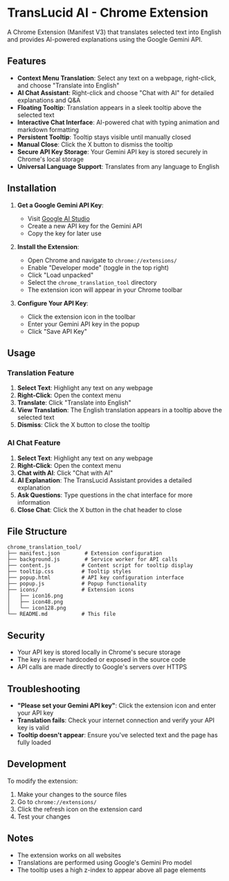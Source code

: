 # TransLucid AI - Chrome Extension

A Chrome Extension (Manifest V3) that translates selected text into English and provides AI-powered explanations using the Google Gemini API.

## Features

- **Context Menu Translation**: Select any text on a webpage, right-click, and choose "Translate into English"
- **AI Chat Assistant**: Right-click and choose "Chat with AI" for detailed explanations and Q&A
- **Floating Tooltip**: Translation appears in a sleek tooltip above the selected text
- **Interactive Chat Interface**: AI-powered chat with typing animation and markdown formatting
- **Persistent Tooltip**: Tooltip stays visible until manually closed
- **Manual Close**: Click the X button to dismiss the tooltip
- **Secure API Key Storage**: Your Gemini API key is stored securely in Chrome's local storage
- **Universal Language Support**: Translates from any language to English

## Installation

1. **Get a Google Gemini API Key**:
   - Visit [Google AI Studio](https://makersuite.google.com/app/apikey)
   - Create a new API key for the Gemini API
   - Copy the key for later use

2. **Install the Extension**:
   - Open Chrome and navigate to `chrome://extensions/`
   - Enable "Developer mode" (toggle in the top right)
   - Click "Load unpacked"
   - Select the `chrome_translation_tool` directory
   - The extension icon will appear in your Chrome toolbar

3. **Configure Your API Key**:
   - Click the extension icon in the toolbar
   - Enter your Gemini API key in the popup
   - Click "Save API Key"

## Usage

### Translation Feature
1. **Select Text**: Highlight any text on any webpage
2. **Right-Click**: Open the context menu
3. **Translate**: Click "Translate into English"
4. **View Translation**: The English translation appears in a tooltip above the selected text
5. **Dismiss**: Click the X button to close the tooltip

### AI Chat Feature
1. **Select Text**: Highlight any text on any webpage
2. **Right-Click**: Open the context menu
3. **Chat with AI**: Click "Chat with AI"
4. **AI Explanation**: The TransLucid Assistant provides a detailed explanation
5. **Ask Questions**: Type questions in the chat interface for more information
6. **Close Chat**: Click the X button in the chat header to close

## File Structure

```
chrome_translation_tool/
├── manifest.json        # Extension configuration
├── background.js        # Service worker for API calls
├── content.js          # Content script for tooltip display
├── tooltip.css         # Tooltip styles
├── popup.html          # API key configuration interface
├── popup.js            # Popup functionality
├── icons/              # Extension icons
│   ├── icon16.png
│   ├── icon48.png
│   └── icon128.png
└── README.md           # This file
```

## Security

- Your API key is stored locally in Chrome's secure storage
- The key is never hardcoded or exposed in the source code
- API calls are made directly to Google's servers over HTTPS

## Troubleshooting

- **"Please set your Gemini API key"**: Click the extension icon and enter your API key
- **Translation fails**: Check your internet connection and verify your API key is valid
- **Tooltip doesn't appear**: Ensure you've selected text and the page has fully loaded

## Development

To modify the extension:
1. Make your changes to the source files
2. Go to `chrome://extensions/`
3. Click the refresh icon on the extension card
4. Test your changes

## Notes

- The extension works on all websites
- Translations are performed using Google's Gemini Pro model
- The tooltip uses a high z-index to appear above all page elements
